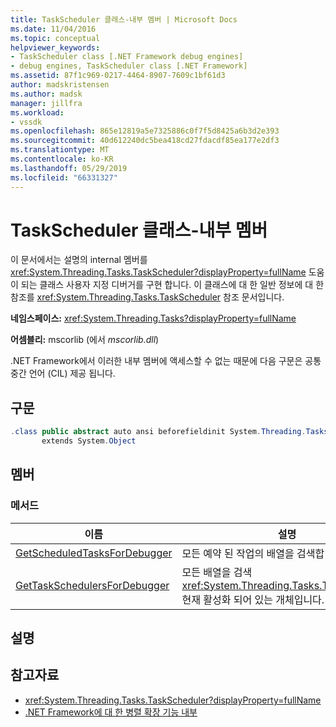 ```yaml
---
title: TaskScheduler 클래스-내부 멤버 | Microsoft Docs
ms.date: 11/04/2016
ms.topic: conceptual
helpviewer_keywords:
- TaskScheduler class [.NET Framework debug engines]
- debug engines, TaskScheduler class [.NET Framework]
ms.assetid: 87f1c969-0217-4464-8907-7609c1bf61d3
author: madskristensen
ms.author: madsk
manager: jillfra
ms.workload:
- vssdk
ms.openlocfilehash: 865e12819a5e7325886c0f7f5d8425a6b3d2e393
ms.sourcegitcommit: 40d612240dc5bea418cd27fdacdf85ea177e2df3
ms.translationtype: MT
ms.contentlocale: ko-KR
ms.lasthandoff: 05/29/2019
ms.locfileid: "66331327"
---
```

# <a name="taskscheduler-class---internal-members"></a>TaskScheduler 클래스-내부 멤버
이 문서에서는 설명의 internal 멤버를 <xref:System.Threading.Tasks.TaskScheduler?displayProperty=fullName> 도움이 되는 클래스 사용자 지정 디버거를 구현 합니다. 이 클래스에 대 한 일반 정보에 대 한 참조를 <xref:System.Threading.Tasks.TaskScheduler> 참조 문서입니다.

 **네임스페이스:** <xref:System.Threading.Tasks?displayProperty=fullName>

 **어셈블리:** mscorlib (에서 *mscorlib.dll*)

 .NET Framework에서 이러한 내부 멤버에 액세스할 수 없는 때문에 다음 구문은 공통 중간 언어 (CIL) 제공 됩니다.

## <a name="syntax"></a>구문

```csharp
.class public abstract auto ansi beforefieldinit System.Threading.Tasks.TaskScheduler
       extends System.Object
```

## <a name="members"></a>멤버

### <a name="methods"></a>메서드

|이름|설명|
|----------|-----------------|
|[GetScheduledTasksForDebugger](../../extensibility/debugger/getscheduledtasksfordebugger-method.md)|모든 예약 된 작업의 배열을 검색합니다.|
|[GetTaskSchedulersForDebugger](../../extensibility/debugger/gettaskschedulersfordebugger-method.md)|모든 배열을 검색 <xref:System.Threading.Tasks.TaskScheduler> 현재 활성화 되어 있는 개체입니다.|

## <a name="remarks"></a>설명

## <a name="see-also"></a>참고자료
- <xref:System.Threading.Tasks.TaskScheduler?displayProperty=fullName>
- [.NET Framework에 대 한 병렬 확장 기능 내부](../../extensibility/debugger/parallel-extension-internals-for-the-dotnet-framework.md)